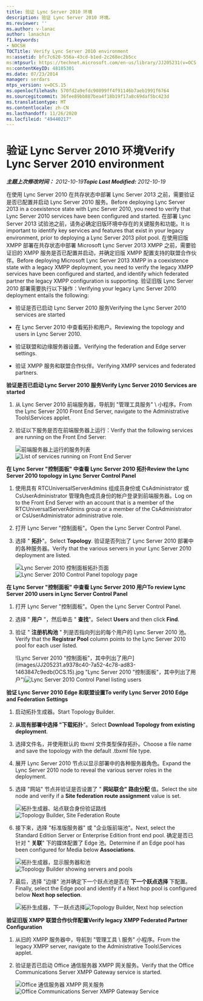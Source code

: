 ```yaml
---
title: 验证 Lync Server 2010 环境
description: 验证 Lync Server 2010 环境。
ms.reviewer: ''
ms.author: v-lanac
author: lanachin
f1.keywords:
- NOCSH
TOCTitle: Verify Lync Server 2010 environment
ms:assetid: bfc7c620-556a-43cd-b1ed-2c268ec2b5cc
ms:mtpsurl: https://technet.microsoft.com/en-us/library/JJ205231(v=OCS.15)
ms:contentKeyID: 48185301
ms.date: 07/23/2014
manager: serdars
mtps_version: v=OCS.15
ms.openlocfilehash: 570fd2a9efdc90899ff4f91146b7aeb1991f6764
ms.sourcegitcommit: 36fee89bb887bea4f18b19f17a8c69daf5bc423d
ms.translationtype: MT
ms.contentlocale: zh-CN
ms.lasthandoff: 11/26/2020
ms.locfileid: "49440217"
---
```

# <a name="verify-lync-server-2010-environment"></a><span data-ttu-id="11c56-103">验证 Lync Server 2010 环境</span><span class="sxs-lookup"><span data-stu-id="11c56-103">Verify Lync Server 2010 environment</span></span>

<div data-xmlns="http://www.w3.org/1999/xhtml">

<div class="topic" data-xmlns="http://www.w3.org/1999/xhtml" data-msxsl="urn:schemas-microsoft-com:xslt" data-cs="https://msdn.microsoft.com/">

<div data-asp="https://msdn2.microsoft.com/asp">



</div>

<div id="mainSection">

<div id="mainBody"><span data-ttu-id="11c56-104">

<span> </span></span><span class="sxs-lookup"><span data-stu-id="11c56-104">

<span> </span></span></span>

<span data-ttu-id="11c56-105">_**主题上次修改时间：** 2012-10-19_</span><span class="sxs-lookup"><span data-stu-id="11c56-105">_**Topic Last Modified:** 2012-10-19_</span></span>

<span data-ttu-id="11c56-106">在使用 Lync Server 2010 在共存状态中部署 Lync Server 2013 之前，需要验证是否已配置并启动 Lync Server 2010 服务。</span><span class="sxs-lookup"><span data-stu-id="11c56-106">Before deploying Lync Server 2013 in a coexistence state with Lync Server 2010, you need to verify that Lync Server 2010 services have been configured and started.</span></span> <span data-ttu-id="11c56-107">在部署 Lync Server 2013 试验池之前，请务必确定旧版环境中存在的关键服务和功能。</span><span class="sxs-lookup"><span data-stu-id="11c56-107">It is important to identify key services and features that exist in your legacy environment, prior to deploying a Lync Server 2013 pilot pool.</span></span> <span data-ttu-id="11c56-108">在使用旧版 XMPP 部署在共存状态中部署 Microsoft Lync Server 2013 XMPP 之前，需要验证旧的 XMPP 服务是否已配置并启动，并确定旧版 XMPP 配置支持的联盟合作伙伴。</span><span class="sxs-lookup"><span data-stu-id="11c56-108">Before deploying Microsoft Lync Server 2013 XMPP in a coexistence state with a legacy XMPP deployment, you need to verify the legacy XMPP services have been configured and started, and identify which federated partner the legacy XMPP configuration is supporting.</span></span> <span data-ttu-id="11c56-109">验证旧版 Lync Server 2010 部署需要执行以下操作：</span><span class="sxs-lookup"><span data-stu-id="11c56-109">Verifying your legacy Lync Server 2010 deployment entails the following:</span></span>

  - <span data-ttu-id="11c56-110">验证是否已启动 Lync Server 2010 服务</span><span class="sxs-lookup"><span data-stu-id="11c56-110">Verifying the Lync Server 2010 services are started</span></span>

  - <span data-ttu-id="11c56-111">在 Lync Server 2010 中查看拓扑和用户。</span><span class="sxs-lookup"><span data-stu-id="11c56-111">Reviewing the topology and users in Lync Server 2010.</span></span>

  - <span data-ttu-id="11c56-112">验证联盟和边缘服务器设置。</span><span class="sxs-lookup"><span data-stu-id="11c56-112">Verifying the federation and Edge server settings.</span></span>

  - <span data-ttu-id="11c56-113">验证 XMPP 服务和联盟合作伙伴。</span><span class="sxs-lookup"><span data-stu-id="11c56-113">Verifying XMPP services and federated partners.</span></span>

<span data-ttu-id="11c56-114">**验证是否已启动 Lync Server 2010 服务**</span><span class="sxs-lookup"><span data-stu-id="11c56-114">**Verify Lync Server 2010 Services are started**</span></span>

1.  <span data-ttu-id="11c56-115">从 Lync Server 2010 前端服务器，导航到 "管理工具服务" \\ 小程序。</span><span class="sxs-lookup"><span data-stu-id="11c56-115">From the Lync Server 2010 Front End Server, navigate to the Administrative Tools\\Services applet.</span></span>

2.  <span data-ttu-id="11c56-116">验证以下服务是否在前端服务器上运行：</span><span class="sxs-lookup"><span data-stu-id="11c56-116">Verify that the following services are running on the Front End Server:</span></span>
    
    <span data-ttu-id="11c56-117">![前端服务器上运行的服务列表](images/JJ205231.639f2729-b759-4d8e-b4ad-59d7f68adcd2(OCS.15).jpg "前端服务器上运行的服务列表")</span><span class="sxs-lookup"><span data-stu-id="11c56-117">![List of services running on Front End Server](images/JJ205231.639f2729-b759-4d8e-b4ad-59d7f68adcd2(OCS.15).jpg "List of services running on Front End Server")</span></span>

<span data-ttu-id="11c56-118">**在 Lync Server "控制面板" 中查看 Lync Server 2010 拓扑**</span><span class="sxs-lookup"><span data-stu-id="11c56-118">**Review the Lync Server 2010 topology in Lync Server Control Panel**</span></span>

1.  <span data-ttu-id="11c56-119">使用具有 RTCUniversalServerAdmins 组成员身份或 CsAdministrator 或 CsUserAdministrator 管理角色成员身份的帐户登录到前端服务器。</span><span class="sxs-lookup"><span data-stu-id="11c56-119">Log on to the Front End Server with an account that is a member of the RTCUniversalServerAdmins group or a member of the CsAdministrator or CsUserAdministrator administrative role.</span></span>

2.  <span data-ttu-id="11c56-120">打开 Lync Server "控制面板"。</span><span class="sxs-lookup"><span data-stu-id="11c56-120">Open the Lync Server Control Panel.</span></span>

3.  <span data-ttu-id="11c56-121">选择 " **拓扑**"。</span><span class="sxs-lookup"><span data-stu-id="11c56-121">Select **Topology**.</span></span> <span data-ttu-id="11c56-122">验证是否列出了 Lync Server 2010 部署中的各种服务器。</span><span class="sxs-lookup"><span data-stu-id="11c56-122">Verify that the various servers in your Lync Server 2010 deployment are listed.</span></span>
    
    <span data-ttu-id="11c56-123">![Lync Server 2010 控制面板拓扑页面](images/JJ205231.338ce4fb-2162-4176-a249-ec4ae021fa6a(OCS.15).jpg "Lync Server 2010 控制面板拓扑页面")</span><span class="sxs-lookup"><span data-stu-id="11c56-123">![Lync Server 2010 Control Panel topology page](images/JJ205231.338ce4fb-2162-4176-a249-ec4ae021fa6a(OCS.15).jpg "Lync Server 2010 Control Panel topology page")</span></span>

<span data-ttu-id="11c56-124">**在 Lync Server "控制面板" 中查看 Lync Server 2010 用户**</span><span class="sxs-lookup"><span data-stu-id="11c56-124">**To review Lync Server 2010 users in Lync Server Control Panel**</span></span>

1.  <span data-ttu-id="11c56-125">打开 Lync Server "控制面板"。</span><span class="sxs-lookup"><span data-stu-id="11c56-125">Open the Lync Server Control Panel.</span></span>

2.  <span data-ttu-id="11c56-126">选择 " **用户** "，然后单击 " **查找**"。</span><span class="sxs-lookup"><span data-stu-id="11c56-126">Select **Users** and then click **Find**.</span></span>

3.  <span data-ttu-id="11c56-127">验证 " **注册机构池** " 列是否指向列出的每个用户的 Lync Server 2010 池。</span><span class="sxs-lookup"><span data-stu-id="11c56-127">Verify that the **Registrar Pool** column points to the Lync Server 2010 pool for each user listed.</span></span>
    
    <span data-ttu-id="11c56-128">![Lync Server 2010 "控制面板"，其中列出了用户](images/JJ205231.a9378c40-7a52-4c78-ad83-1463847c9edb(OCS.15).jpg "Lync Server 2010 "控制面板"，其中列出了用户")</span><span class="sxs-lookup"><span data-stu-id="11c56-128">![Lync Server 2010 Control Panel listing users](images/JJ205231.a9378c40-7a52-4c78-ad83-1463847c9edb(OCS.15).jpg "Lync Server 2010 Control Panel listing users")</span></span>

<span data-ttu-id="11c56-129">**验证 Lync Server 2010 Edge 和联盟设置**</span><span class="sxs-lookup"><span data-stu-id="11c56-129">**To verify Lync Server 2010 Edge and Federation Settings**</span></span>

1.  <span data-ttu-id="11c56-130">启动拓扑生成器。</span><span class="sxs-lookup"><span data-stu-id="11c56-130">Start Topology Builder.</span></span>

2.  <span data-ttu-id="11c56-131">**从现有部署中选择 "下载拓扑**"。</span><span class="sxs-lookup"><span data-stu-id="11c56-131">Select **Download Topology from existing deployment**.</span></span>

3.  <span data-ttu-id="11c56-132">选择文件名，并使用默认的 tbxml 文件类型保存拓扑。</span><span class="sxs-lookup"><span data-stu-id="11c56-132">Choose a file name and save the topology with the default .tbxml file type.</span></span>

4.  <span data-ttu-id="11c56-133">展开 Lync Server 2010 节点以显示部署中的各种服务器角色。</span><span class="sxs-lookup"><span data-stu-id="11c56-133">Expand the Lync Server 2010 node to reveal the various server roles in the deployment.</span></span>

5.  <span data-ttu-id="11c56-134">选择 "网站" 节点并验证是否设置了 " **网站联合" 路由分配** 值。</span><span class="sxs-lookup"><span data-stu-id="11c56-134">Select the site node and verify if a **Site federation route assignment** value is set.</span></span>
    
    <span data-ttu-id="11c56-135">![拓扑生成器、站点联合身份验证路线](images/JJ205231.87de3735-af7e-4280-8d72-c42cb0ea1c05(OCS.15).jpg "拓扑生成器、站点联合身份验证路线")</span><span class="sxs-lookup"><span data-stu-id="11c56-135">![Topology Builder, Site Federation Route](images/JJ205231.87de3735-af7e-4280-8d72-c42cb0ea1c05(OCS.15).jpg "Topology Builder, Site Federation Route")</span></span>

6.  <span data-ttu-id="11c56-136">接下来，选择 "标准版服务器" 或 "企业版前端池"。</span><span class="sxs-lookup"><span data-stu-id="11c56-136">Next, select the Standard Edition Server or Enterprise Edition front end pool.</span></span> <span data-ttu-id="11c56-137">确定是否已针对 " **关联**" 下的媒体配置了 Edge 池。</span><span class="sxs-lookup"><span data-stu-id="11c56-137">Determine if an Edge pool has been configured for Media below **Associations**.</span></span>
    
    <span data-ttu-id="11c56-138">![拓扑生成器，显示服务器和池](images/JJ205231.5ad5ea3b-b122-44dd-8968-f1147d6d45f1(OCS.15).jpg "拓扑生成器，显示服务器和池")</span><span class="sxs-lookup"><span data-stu-id="11c56-138">![Topology Builder showing servers and pools](images/JJ205231.5ad5ea3b-b122-44dd-8968-f1147d6d45f1(OCS.15).jpg "Topology Builder showing servers and pools")</span></span>

7.  <span data-ttu-id="11c56-139">最后，选择 "边缘" 池并确定下一个跃点池是否在 **下一个跃点选择** 下配置。</span><span class="sxs-lookup"><span data-stu-id="11c56-139">Finally, select the Edge pool and identify if a Next hop pool is configured below **Next hop selection**.</span></span>
    
    <span data-ttu-id="11c56-140">![拓扑生成器，下一跃点选择](images/JJ205231.3121e723-fba7-498e-a786-bde7be1a55e2(OCS.15).jpg "拓扑生成器，下一跃点选择")</span><span class="sxs-lookup"><span data-stu-id="11c56-140">![Topology Builder, Next hop selection](images/JJ205231.3121e723-fba7-498e-a786-bde7be1a55e2(OCS.15).jpg "Topology Builder, Next hop selection")</span></span>

<span data-ttu-id="11c56-141">**验证旧版 XMPP 联盟合作伙伴配置**</span><span class="sxs-lookup"><span data-stu-id="11c56-141">**Verify legacy XMPP Federated Partner Configuration**</span></span>

1.  <span data-ttu-id="11c56-142">从旧的 XMPP 服务器中，导航到 "管理工具 \\ 服务" 小程序。</span><span class="sxs-lookup"><span data-stu-id="11c56-142">From the legacy XMPP server, navigate to the Administrative Tools\\Services applet.</span></span>

2.  <span data-ttu-id="11c56-143">验证是否已启动 Office 通信服务器 XMPP 网关服务。</span><span class="sxs-lookup"><span data-stu-id="11c56-143">Verify that the Office Communications Server XMPP Gateway service is started.</span></span>
    
    <span data-ttu-id="11c56-144">![Office 通信服务器 XMPP 网关服务](images/JJ721906.23223724-3c4b-4cb9-ace2-1cab2c3c91c3(OCS.15).jpg "Office 通信服务器 XMPP 网关服务")</span><span class="sxs-lookup"><span data-stu-id="11c56-144">![Office Communications Server XMPP Gateway Service](images/JJ721906.23223724-3c4b-4cb9-ace2-1cab2c3c91c3(OCS.15).jpg "Office Communications Server XMPP Gateway Service")</span></span>

<span data-ttu-id="11c56-145"></div>

<span> </span>

</div>

</div>

</span><span class="sxs-lookup"><span data-stu-id="11c56-145"></div>

<span> </span>

</div>

</div>

</span></span></div>

